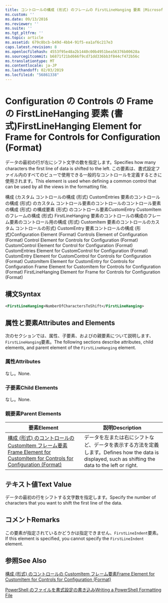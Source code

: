 ```yaml
---
title: コントロールの構成 (形式) のフレームの FirstLineHanging 要素 |Microsoft Docs
ms.custom: ''
ms.date: 09/13/2016
ms.reviewer: ''
ms.suite: ''
ms.tgt_pltfrm: ''
ms.topic: article
ms.assetid: 679c8bcb-b49d-4bb4-91f5-ea1af6c217e3
caps.latest.revision: 8
ms.openlocfilehash: 4553f95e48a2b1440c00b4951bea56376b00628a
ms.sourcegitcommit: b6871f21bd666f9cd71dd336bb3f844cf472b56c
ms.translationtype: MT
ms.contentlocale: ja-JP
ms.lasthandoff: 02/03/2019
ms.locfileid: "56861338"
---
```

# <a name="firstlinehanging-element-for-frame-for-controls-for-configuration-format"></a><span data-ttu-id="df1f4-102">Configuration の Controls の Frame の FirstLineHanging 要素 (書式)</span><span class="sxs-lookup"><span data-stu-id="df1f4-102">FirstLineHanging Element for Frame for Controls for Configuration (Format)</span></span>

<span data-ttu-id="df1f4-103">データの最初の行が左にシフト文字の数を指定します。</span><span class="sxs-lookup"><span data-stu-id="df1f4-103">Specifies how many characters the first line of data is shifted to the left.</span></span> <span data-ttu-id="df1f4-104">この要素は、書式設定ファイル内のすべてのビューで使用できる一般的なコントロールを定義するときに使用されます。</span><span class="sxs-lookup"><span data-stu-id="df1f4-104">This element is used when defining a common control that can be used by all the views in the formatting file.</span></span>

<span data-ttu-id="df1f4-105">構成 (カスタム コントロールの構成 (形式) CustomEntries 要素のコントロールの構成 (形式) のカスタム コントロール要素のコントロールのコントロール要素の構成 (形式) の構成要素 (形式) のコントロール要素CustomEntry CustomItem のフレームの構成 (形式) FirstLineHanging 要素のコントロールの構成のフレーム要素のコントロール用の構成 (形式) CustomItem 要素のコントロールのカスタム コントロールの形式) CustomEntry 要素コントロールの構成 (形式)</span><span class="sxs-lookup"><span data-stu-id="df1f4-105">Configuration Element (Format) Controls Element of Configuration (Format) Control Element for Controls for Configuration (Format) CustomControl Element for Control for Configuration (Format) CustomEntries Element for CustomControl for Configuration (Format) CustomEntry Element for CustomControl for Controls for Configuration (Format) CustomItem Element for CustomEntry for Controls for Configuration Frame Element for CustomItem for Controls for Configuration (Format) FirstLineHanging Element for Frame for Controls for Configuration (Format)</span></span>

## <a name="syntax"></a><span data-ttu-id="df1f4-106">構文</span><span class="sxs-lookup"><span data-stu-id="df1f4-106">Syntax</span></span>

```xml
<FirstLineHanging>NumberOfCharactersToShift</FirstLineHanging>
```

## <a name="attributes-and-elements"></a><span data-ttu-id="df1f4-107">属性と要素</span><span class="sxs-lookup"><span data-stu-id="df1f4-107">Attributes and Elements</span></span>

<span data-ttu-id="df1f4-108">次のセクションでは、属性、子要素、およびの親要素について説明します、`FirstLineHanging`要素。</span><span class="sxs-lookup"><span data-stu-id="df1f4-108">The following sections describe attributes, child elements, and parent element of the `FirstLineHanging` element.</span></span>

### <a name="attributes"></a><span data-ttu-id="df1f4-109">属性</span><span class="sxs-lookup"><span data-stu-id="df1f4-109">Attributes</span></span>

<span data-ttu-id="df1f4-110">なし。</span><span class="sxs-lookup"><span data-stu-id="df1f4-110">None.</span></span>

### <a name="child-elements"></a><span data-ttu-id="df1f4-111">子要素</span><span class="sxs-lookup"><span data-stu-id="df1f4-111">Child Elements</span></span>

<span data-ttu-id="df1f4-112">なし。</span><span class="sxs-lookup"><span data-stu-id="df1f4-112">None.</span></span>

### <a name="parent-elements"></a><span data-ttu-id="df1f4-113">親要素</span><span class="sxs-lookup"><span data-stu-id="df1f4-113">Parent Elements</span></span>

|<span data-ttu-id="df1f4-114">要素</span><span class="sxs-lookup"><span data-stu-id="df1f4-114">Element</span></span>|<span data-ttu-id="df1f4-115">説明</span><span class="sxs-lookup"><span data-stu-id="df1f4-115">Description</span></span>|
|-------------|-----------------|
|[<span data-ttu-id="df1f4-116">構成 (形式) のコントロールの CustomItem フレーム要素</span><span class="sxs-lookup"><span data-stu-id="df1f4-116">Frame Element for CustomItem for Controls for Configuration (Format)</span></span>](./frame-element-for-customitem-for-controls-for-configuration-format.md)|<span data-ttu-id="df1f4-117">データを左または右にシフトなど、データを表示する方法を定義します。</span><span class="sxs-lookup"><span data-stu-id="df1f4-117">Defines how the data is displayed, such as shifting the data to the left or right.</span></span>|

## <a name="text-value"></a><span data-ttu-id="df1f4-118">テキスト値</span><span class="sxs-lookup"><span data-stu-id="df1f4-118">Text Value</span></span>

<span data-ttu-id="df1f4-119">データの最初の行をシフトする文字数を指定します。</span><span class="sxs-lookup"><span data-stu-id="df1f4-119">Specify the number of characters that you want to shift the first line of the data.</span></span>

## <a name="remarks"></a><span data-ttu-id="df1f4-120">コメント</span><span class="sxs-lookup"><span data-stu-id="df1f4-120">Remarks</span></span>

<span data-ttu-id="df1f4-121">この要素が指定されているかどうかは指定できません、`FirstLineIndent`要素。</span><span class="sxs-lookup"><span data-stu-id="df1f4-121">If this element is specified, you cannot specify the `FirstLineIndent` element.</span></span>

## <a name="see-also"></a><span data-ttu-id="df1f4-122">参照</span><span class="sxs-lookup"><span data-stu-id="df1f4-122">See Also</span></span>

[<span data-ttu-id="df1f4-123">構成 (形式) のコントロールの CustomItem フレーム要素</span><span class="sxs-lookup"><span data-stu-id="df1f4-123">Frame Element for CustomItem for Controls for Configuration (Format)</span></span>](./frame-element-for-customitem-for-controls-for-configuration-format.md)

[<span data-ttu-id="df1f4-124">PowerShell のファイルを書式設定の書き込み</span><span class="sxs-lookup"><span data-stu-id="df1f4-124">Writing a PowerShell Formatting File</span></span>](./writing-a-powershell-formatting-file.md)
